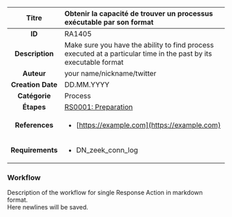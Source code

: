 | Titre                       | Obtenir la capacité de trouver un processus exécutable par son format         |
|:---------------------------:|:--------------------|
| **ID**                      | RA1405            |
| **Description**             | Make sure you have the ability to find process executed at a particular time in the past by its executable format   |
| **Auteur**                  | your name/nickname/twitter        |
| **Creation Date**           | DD.MM.YYYY |
| **Catégorie**                | Process      |
| **Étapes**                   |[RS0001: Preparation](../Response_Stages/RS0001.md)| 
| **References** |<ul><li>[https://example.com](https://example.com)</li></ul>|
| **Requirements** |<ul><li>DN_zeek_conn_log</li></ul>|

### Workflow

Description of the workflow for single Response Action in markdown format.  
Here newlines will be saved.
